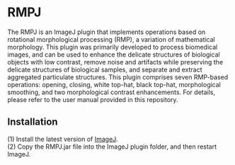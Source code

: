 # RMPJ

The RMPJ is an ImageJ plugin that implements operations based on rotational morphological processing (RMP), a variation of mathematical morphology. This plugin was primarily developed to process biomedical images, and can be used to enhance the delicate structures of biological objects with low contrast, remove noise and artifacts while preserving the delicate structures of biological samples, and separate and extract aggregated particulate structures.
This plugin comprises seven RMP-based operations: opening, closing, white top-hat, black top-hat, morphological smoothing, and two morphological contrast enhancements.
For details, please refer to the user manual provided in this repository.

## Installation  
(1) Install the latest version of [ImageJ](https://imagej.net/ij/download.html).  
(2) Copy the RMPJ.jar file into the ImageJ plugin folder, and then restart ImageJ.
